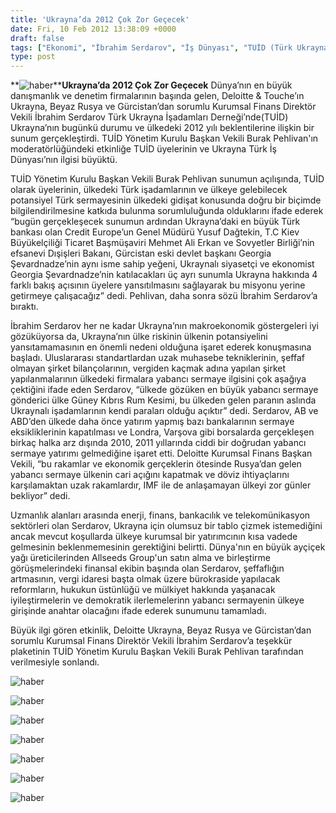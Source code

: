 ```yaml
---
title: 'Ukrayna’da 2012 Çok Zor Geçecek'
date: Fri, 10 Feb 2012 13:38:09 +0000
draft: false
tags: ["Ekonomi", "İbrahim Serdarov", "İş Dünyası", "TUİD (Türk Ukrayna İşadamları Derneği)", "Ukrayna 2012", "Ukrayna Dış İlişkileri", "Ukrayna Türk toplumu"]
type: post
---
```






















**![haber](http://tuid.org.ua/images/haber/serdarov.jpg)****Ukrayna’da 2012 Çok Zor Geçecek**
Dünya’nın en büyük danışmanlık ve denetim firmalarının başında gelen, Deloitte & Touche’ın Ukrayna, Beyaz Rusya ve Gürcistan’dan sorumlu Kurumsal Finans Direktör Vekili İbrahim Serdarov Türk Ukrayna İşadamları Derneği’nde(TUİD) Ukrayna’nın bugünkü durumu ve ülkedeki 2012 yılı beklentilerine ilişkin bir sunum gerçekleştirdi. TUİD Yönetim Kurulu Başkan Vekili Burak Pehlivan'ın moderatörlüğündeki etkinliğe TUİD üyelerinin ve Ukrayna Türk İş Dünyası’nın ilgisi büyüktü.

TUİD Yönetim Kurulu Başkan Vekili Burak Pehlivan sunumun açılışında, TUİD olarak üyelerinin, ülkedeki Türk işadamlarının ve ülkeye gelebilecek potansiyel Türk sermayesinin ülkedeki gidişat konusunda doğru bir biçimde bilgilendirilmesine katkıda bulunma sorumluluğunda olduklarını ifade ederek “bugün gerçekleşecek sunumun ardından Ukrayna’daki en büyük Türk bankası olan Credit Europe’un Genel Müdürü Yusuf Dağtekin, T.C Kiev Büyükelçiliği Ticaret Başmüşaviri Mehmet Ali Erkan ve Sovyetler Birliği’nin efsanevi Dışişleri Bakanı, Gürcistan eski devlet başkanı Georgia Şevardnadze’nin aynı isme sahip yeğeni, Ukraynalı siyasetçi ve ekonomist Georgia Şevardnadze’nin katılacakları üç ayrı sunumla Ukrayna hakkında 4 farklı bakış açısının üyelere yansıtılmasını sağlayarak bu misyonu yerine getirmeye çalışacağız” dedi. Pehlivan, daha sonra sözü İbrahim Serdarov’a bıraktı.

İbrahim Serdarov her ne kadar Ukrayna’nın makroekonomik göstergeleri iyi gözüküyorsa da, Ukrayna’nın ülke riskinin ülkenin potansiyelini yansıtamamasının en önemli nedeni olduğuna işaret ederek konuşmasına başladı. Uluslararası standartlardan uzak muhasebe tekniklerinin, şeffaf olmayan şirket bilançolarının, vergiden kaçmak adına yapılan şirket yapılanmalarının ülkedeki firmalara yabancı sermaye ilgisini çok aşağıya çektiğini ifade eden Serdarov, “ülkede gözüken en büyük yabancı sermaye gönderici ülke Güney Kıbrıs Rum Kesimi, bu ülkeden gelen paranın aslında Ukraynalı işadamlarının kendi paraları olduğu açıktır” dedi. Serdarov, AB ve ABD’den ülkede daha önce yatırım yapmış bazı bankalarının sermaye eksikliklerinin kapatılması ve Londra, Varşova gibi borsalarda gerçekleşen birkaç halka arz dışında 2010, 2011 yıllarında ciddi bir doğrudan yabancı sermaye yatırımı gelmediğine işaret etti. Deloitte Kurumsal Finans Başkan Vekili, “bu rakamlar ve ekonomik gerçeklerin ötesinde Rusya’dan gelen yabancı sermaye ülkenin cari açığını kapatmak ve döviz ihtiyaçlarını karşılamaktan uzak rakamlardır, IMF ile de anlaşamayan ülkeyi zor günler bekliyor” dedi.

Uzmanlık alanları arasında enerji, finans, bankacılık ve telekomünikasyon sektörleri olan Serdarov, Ukrayna için olumsuz bir tablo çizmek istemediğini ancak mevcut koşullarda ülkeye kurumsal bir yatırımcının kısa vadede gelmesinin beklenmemesinin gerektiğini belirtti. Dünya'nın en büyük ayçiçek yağı üreticilerinden Allseeds Group'un satın alma ve birleştirme görüşmelerindeki finansal ekibin başında olan Serdarov, şeffaflığın artmasının, vergi idaresi başta olmak üzere bürokraside yapılacak reformların, hukukun üstünlüğü ve mülkiyet hakkında yaşanacak iyileştirmelerin ve demokratik ilerlemelerinn yabancı sermayenin ülkeye girişinde anahtar olacağını ifade ederek sunumunu tamamladı.


Büyük ilgi gören etkinlik, Deloitte Ukrayna, Beyaz Rusya ve Gürcistan’dan sorumlu Kurumsal Finans Direktör Vekili İbrahim Serdarov’a teşekkür plaketinin TUİD Yönetim Kurulu Başkan Vekili Burak Pehlivan tarafından verilmesiyle sonlandı.







![haber](http://tuid.org.ua/images/haber/serdarov11a.jpg)


![haber](http://tuid.org.ua/images/haber/serdarov5.jpg)

![haber](http://tuid.org.ua/images/haber/serdarov7.jpg)

![haber](http://tuid.org.ua/images/haber/serdarov10.jpg)

![haber](http://tuid.org.ua/images/haber/serdarov11.jpg)

![haber](http://tuid.org.ua/images/haber/serdarov11a.jpg)

![haber](http://tuid.org.ua/images/haber/serdarov12.jpg)


